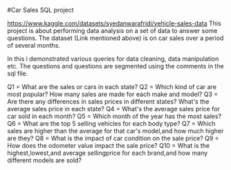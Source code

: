 #Car Sales SQL project

https://www.kaggle.com/datasets/syedanwarafridi/vehicle-sales-data 
This project is about performing data analysis on a set of data to answer some questions.
The dataset (Link mentioned above) is on car sales over a period of several months.

In this i demonstrated various queries for data cleaning, data manipulation etc.
The questions and questions are segmented using the comments in the sql file.

Q1 = What are the sales or cars in each state?
Q2 = Which kind of car are most popular? How many sales are made for each make and model?
Q3 = Are there any differences in sales prices in different states? What's the average sales price in each state?
Q4 = What's the average sales price for car sold in each month?
Q5 = Which month of the year has the most sales?
Q6 = What are the top 5 selling vehicles for each body type?
Q7 = Which sales are higher than the average for that car's model,and how much higher are they?
Q8 = What is the impact of car condition on the sale price?
Q9 = How does the odometer value impact the sale price?
Q10 = What is the highest,lowest,and average sellingprice for each brand,and how many different models are sold?
